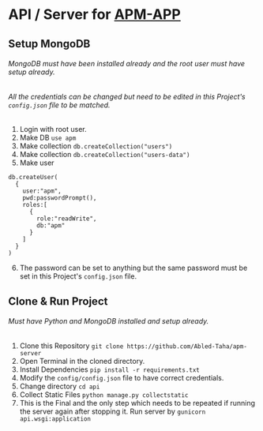 # API / Server for [APM-APP](https://github.com/Abled-Taha/apm-app)

## Setup MongoDB

###### MongoDB must have been installed already and the root user must have setup already.

###### All the credentials can be changed but need to be edited in this Project's `config.json` file to be matched.

1. Login with root user.
2. Make DB `use apm`
3. Make collection `db.createCollection("users")`
4. Make collection `db.createCollection("users-data")`
5. Make user 
  ```
  db.createUser(
    {
      user:"apm",
      pwd:passwordPrompt(),
      roles:[
        {
          role:"readWrite",
          db:"apm"
        }
      ]
    }
  )
  ```
6. The password can be set to anything but the same password must be set in this Project's `config.json` file.

## Clone & Run Project

###### Must have Python and MongoDB installed and setup already.

1. Clone this Repository `git clone https://github.com/Abled-Taha/apm-server`
2. Open Terminal in the cloned directory.
3. Install Dependencies `pip install -r requirements.txt`
4. Modify the `config/config.json` file to have correct credentials.
5. Change directory `cd api`
6. Collect Static Files `python manage.py collectstatic`
7. This is the Final and the only step which needs to be repeated if running the server again after stopping it. Run server by `gunicorn api.wsgi:application`
